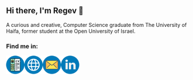 ## Hi there, I'm Regev 👋

A curious and creative, Computer Science graduate from The University of Haifa, former student at the Open University of Israel. 

<!--
**AloniRegev/AloniRegev** is a ✨ _special_ ✨ repository because its `README.md` (this file) appears on your GitHub profile.

Here are some ideas to get you started:

- 🔭 I’m currently working on ...
- 🌱 I’m currently learning ...
- 👯 I’m looking to collaborate on ...
- 🤔 I’m looking for help with ...
- 💬 Ask me about ...
- 📫 How to reach me: ...
- 😄 Pronouns: ...
- ⚡ Fun fact: ...
-->
### Find me in:
<a href="https://1drv.ms/b/s!Ain61060d6tPxyQ8VW-EQaSz0K0x?e=0G4rtq">
  <img align="left" alt="Regev Aloni - CV" width="50px" src="./Images/cv.png" />
</a>

<a href="https://aloniregev.github.io">
  <img align="left" alt="Regev Aloni - Website" width="50px" src="./Images/web.png" />
</a>

<a href="mailto:aloniregev@gmail.com">
  <img align="left" alt="Regev Aloni - Mail" width="50px" src="./Images/mail.png" />
</a>

<a href="https://www.linkedin.com/in/aloniregev">
  <img align="left" alt="Regev Aloni- Linkdin" width="50px" src="./Images/linkedin.png" />
</a>


